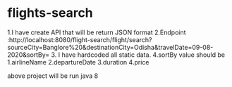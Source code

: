 # flights-search
1.I  have create API that will be return JSON format
2.Endpoint  :http://localhost:8080/flight-search/flight/search?sourceCity=Banglore%20&destinationCity=Odisha&travelDate=09-08-2020&sortBy=
3. I have hardcoded all static data.
4.sortBy value should be 
1.airlineName
2.departureDate
3.duration 
4.price

above project will be run java 8
